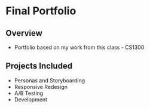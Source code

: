 # Final Portfolio

## Overview

- Portfolio based on my work from this class - CS1300

## Projects Included

- Personas and Storyboarding
- Responsive Redesign
- A/B Testing
- Development
